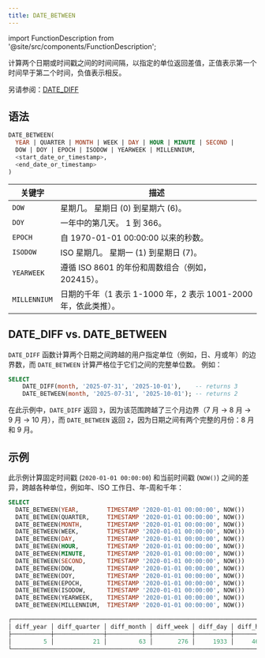 ```yaml
---
title: DATE_BETWEEN
---
```

import FunctionDescription from '@site/src/components/FunctionDescription';

<FunctionDescription description="Introduced or updated: v1.2.725"/>

计算两个日期或时间戳之间的时间间隔，以指定的单位返回差值，正值表示第一个时间早于第二个时间，负值表示相反。

另请参阅：[DATE_DIFF](date-diff.md)

## 语法

```sql
DATE_BETWEEN(
  YEAR | QUARTER | MONTH | WEEK | DAY | HOUR | MINUTE | SECOND |
  DOW | DOY | EPOCH | ISODOW | YEARWEEK | MILLENNIUM,
  <start_date_or_timestamp>,
  <end_date_or_timestamp>
)
```

| 关键字      | 描述                                                                  |
|--------------|-----------------------------------------------------------------------|
| `DOW`        | 星期几。 星期日 (0) 到星期六 (6)。                                       |
| `DOY`        | 一年中的第几天。 1 到 366。                                          |
| `EPOCH`      | 自 1970-01-01 00:00:00 以来的秒数。                                  |
| `ISODOW`     | ISO 星期几。 星期一 (1) 到星期日 (7)。                                   |
| `YEARWEEK`   | 遵循 ISO 8601 的年份和周数组合（例如，202415）。                        |
| `MILLENNIUM` | 日期的千年（1 表示 1-1000 年，2 表示 1001-2000 年，依此类推）。 |

## DATE_DIFF vs. DATE_BETWEEN

`DATE_DIFF` 函数计算两个日期之间跨越的用户指定单位（例如，日、月或年）的边界数，而 `DATE_BETWEEN` 计算严格位于它们之间的完整单位数。 例如：

```sql
SELECT
    DATE_DIFF(month, '2025-07-31', '2025-10-01'),    -- returns 3
    DATE_BETWEEN(month, '2025-07-31', '2025-10-01'); -- returns 2
```

在此示例中，`DATE_DIFF` 返回 `3`，因为该范围跨越了三个月边界（7 月 → 8 月 → 9 月 → 10 月），而 `DATE_BETWEEN` 返回 `2`，因为日期之间有两个完整的月份：8 月和 9 月。

## 示例

此示例计算固定时间戳 (`2020-01-01 00:00:00`) 和当前时间戳 (`NOW()`) 之间的差异，跨越各种单位，例如年、ISO 工作日、年-周和千年：

```sql
SELECT
  DATE_BETWEEN(YEAR,        TIMESTAMP '2020-01-01 00:00:00', NOW())        AS diff_year,
  DATE_BETWEEN(QUARTER,     TIMESTAMP '2020-01-01 00:00:00', NOW())        AS diff_quarter,
  DATE_BETWEEN(MONTH,       TIMESTAMP '2020-01-01 00:00:00', NOW())        AS diff_month,
  DATE_BETWEEN(WEEK,        TIMESTAMP '2020-01-01 00:00:00', NOW())        AS diff_week,
  DATE_BETWEEN(DAY,         TIMESTAMP '2020-01-01 00:00:00', NOW())        AS diff_day,
  DATE_BETWEEN(HOUR,        TIMESTAMP '2020-01-01 00:00:00', NOW())        AS diff_hour,
  DATE_BETWEEN(MINUTE,      TIMESTAMP '2020-01-01 00:00:00', NOW())        AS diff_minute,
  DATE_BETWEEN(SECOND,      TIMESTAMP '2020-01-01 00:00:00', NOW())        AS diff_second,
  DATE_BETWEEN(DOW,         TIMESTAMP '2020-01-01 00:00:00', NOW())        AS diff_dow,
  DATE_BETWEEN(DOY,         TIMESTAMP '2020-01-01 00:00:00', NOW())        AS diff_doy,
  DATE_BETWEEN(EPOCH,       TIMESTAMP '2020-01-01 00:00:00', NOW())        AS diff_epoch,
  DATE_BETWEEN(ISODOW,      TIMESTAMP '2020-01-01 00:00:00', NOW())        AS diff_isodow,
  DATE_BETWEEN(YEARWEEK,    TIMESTAMP '2020-01-01 00:00:00', NOW())        AS diff_yearweek,
  DATE_BETWEEN(MILLENNIUM,  TIMESTAMP '2020-01-01 00:00:00', NOW())        AS diff_millennium;
```

```sql
┌─────────────────────────────────────────────────────────────────────────────────────────────────────────────────────────────────────────────────────────────────────────────────────────┐
│ diff_year │ diff_quarter │ diff_month │ diff_week │ diff_day │ diff_hour │ diff_minute │ diff_second │ diff_dow │ diff_doy │ diff_epoch │ diff_isodow │ diff_yearweek │ diff_millennium │
├───────────┼──────────────┼────────────┼───────────┼──────────┼───────────┼─────────────┼─────────────┼──────────┼──────────┼────────────┼─────────────┼───────────────┼─────────────────┤
│         5 │           21 │         63 │       276 │     1933 │     46414 │     2784887 │   167093234 │     1933 │     1933 │  167093234 │        1933 │           276 │               0 │
└─────────────────────────────────────────────────────────────────────────────────────────────────────────────────────────────────────────────────────────────────────────────────────────┘
```